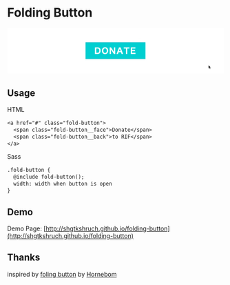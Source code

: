 # Folding Button

![](https://github.com/shgtkshruch/folding-button/blob/master/folding-button.gif)

## Usage

HTML
```
<a href="#" class="fold-button">
  <span class="fold-button__face">Donate</span>
  <span class="fold-button__back">to RIF</span>
</a>
```
Sass
```
.fold-button {
  @include fold-button();
  width: width when button is open
}
```

## Demo
Demo Page: [http://shgtkshruch.github.io/folding-button](http://shgtkshruch.github.io/folding-button)

## Thanks
inspired by [foling button](http://codepen.io/Hornebom/pen/DEBCg) by [Hornebom](http://codepen.io/Hornebom/)
